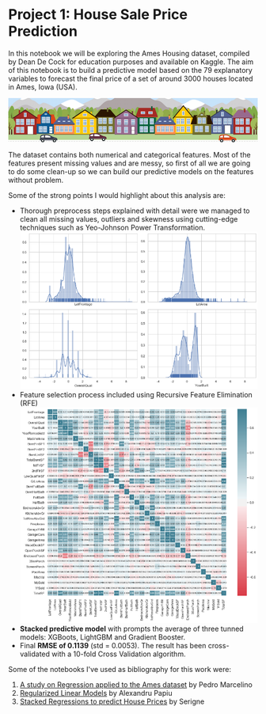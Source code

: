 # Project 1: House Sale Price Prediction
In this notebook we will be exploring the Ames Housing dataset, compiled by Dean De Cock for education purposes and available on Kaggle. The aim of this notebook is to build a predictive model based on the 79 explanatory variables to forecast the final price of a set of around 3000 houses located in Ames, Iowa (USA). 

![](https://github.com/dvallslanaquera/python_projects/blob/master/images/housesbanner.png)

The dataset contains both numerical and categorical features. Most of the features present missing values and are messy, so first of all we are going to do some clean-up so we can build our predictive models on the features without problem. 

Some of the strong points I would highlight about this analysis are:
* Thorough preprocess steps explained with detail were we managed to clean all missing values, outliers and skewness using cutting-edge techniques such as Yeo-Johnson Power Transformation.
![](https://github.com/dvallslanaquera/python_projects/blob/master/images/output_28_0.png)
* Feature selection process included using Recursive Feature Elimination (RFE)
![](https://github.com/dvallslanaquera/python_projects/blob/master/images/output_30_0.png)
* **Stacked predictive model** with prompts the average of three tunned models: XGBoots, LightGBM and Gradient Booster.
* Final **RMSE of 0.1139** (std = 0.0053). The result has been cross-validated with a 10-fold Cross Validation algorithm.  

Some of the notebooks I've used as bibliography for this work were:
1. [A study on Regression applied to the Ames dataset](https://www.kaggle.com/juliencs/a-study-on-regression-applied-to-the-ames-dataset) by Pedro Marcelino 
2. [Regularized Linear Models](https://www.kaggle.com/apapiu/regularized-linear-models) by Alexandru Papiu 
3. [Stacked Regressions to predict House Prices](https://www.kaggle.com/serigne/stacked-regressions-top-4-on-leaderboard/notebook) by Serigne 
